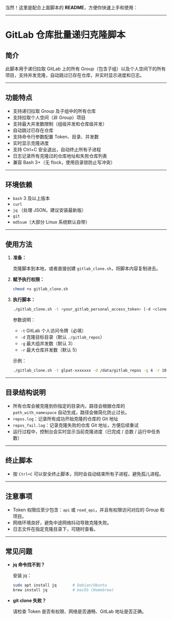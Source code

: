 当然！这里是配合上面脚本的 **README**，方便你快速上手和使用：

---

# GitLab 仓库批量递归克隆脚本

## 简介

此脚本用于递归拉取 GitLab 上的所有 Group（包含子组）以及个人空间下的所有项目，支持并发克隆，自动跳过已存在仓库，并实时显示进度和日志。

---

## 功能特点

* 支持递归拉取 Group 及子组中的所有仓库
* 支持拉取个人空间（非 Group）项目
* 支持最大并发数限制（组级并发和仓库级并发）
* 自动跳过已存在仓库
* 支持命令行参数配置 Token、目录、并发数
* 实时显示克隆进度
* 支持 Ctrl+C 安全退出，自动终止所有子进程
* 日志记录所有克隆过的仓库地址和失败仓库列表
* 兼容 Bash 3+（无 flock，使用目录锁防止写冲突）

---

## 环境依赖

* `bash` 3 及以上版本
* `curl`
* `jq` （处理 JSON，建议安装最新版）
* `git`
* `md5sum`（大部分 Linux 系统默认自带）

---

## 使用方法

1. **准备：**

   克隆脚本到本地，或者直接创建 `gitlab_clone.sh`，将脚本内容复制进去。

2. **赋予执行权限：**

   ```bash
   chmod +x gitlab_clone.sh
   ```

3. **执行脚本：**

   ```bash
   ./gitlab_clone.sh -t <your_gitlab_personal_access_token> [-d <clone_directory>] [-g <max_group_concurrent>] [-r <max_repo_concurrent>]
   ```

   参数说明：

   * `-t` GitLab 个人访问令牌（必填）
   * `-d` 克隆目标目录（默认 `./gitlab_repos`）
   * `-g` 最大组并发数（默认 3）
   * `-r` 最大仓库并发数（默认 5）

   示例：

   ```bash
   ./gitlab_clone.sh -t glpat-xxxxxxx -d /data/gitlab_repos -g 4 -r 10
   ```

---

## 目录结构说明

* 所有仓库会被克隆到你指定的目录内，路径会根据仓库的 `path_with_namespace` 自动生成，路径会做简化防止过长。
* `repos.log`：记录所有成功开始克隆的仓库的 Git 地址
* `repos_fail.log`：记录克隆失败的仓库 Git 地址，方便后续重试
* 运行过程中，控制台会实时显示当前克隆进度（已完成 / 总数 / 运行中任务数）

---

## 终止脚本

* 按 `Ctrl+C` 可以安全终止脚本，同时会自动结束所有子进程，避免孤儿进程。

---

## 注意事项

* Token 权限应至少包含：`api` 或 `read_api`，并且有权限访问对应的 Group 和项目。
* 网络环境良好，避免中途网络抖动导致克隆失败。
* 日志文件在指定克隆目录下，可随时查看。

---

## 常见问题

* **jq 命令找不到？**

  安装 jq：

  ```bash
  sudo apt install jq       # Debian/Ubuntu
  brew install jq           # macOS (Homebrew)
  ```

* **git clone 失败？**

  请检查 Token 是否有权限、网络是否通畅、GitLab 地址是否正确。

